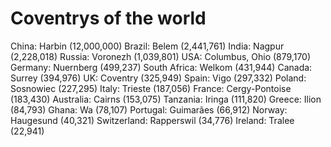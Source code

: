 Coventrys of the world
=======================
China: Harbin (12,000,000)
Brazil: Belem (2,441,761)
India: Nagpur (2,228,018)
Russia: Voronezh (1,039,801)
USA: Columbus, Ohio (879,170)
Germany: Nuernberg (499,237)
South Africa: Welkom (431,944)
Canada: Surrey (394,976)
UK: Coventry (325,949)
Spain: Vigo (297,332)
Poland: Sosnowiec (227,295)
Italy: Trieste (187,056)
France: Cergy-Pontoise (183,430)
Australia: Cairns (153,075)
Tanzania: Iringa (111,820)
Greece: Ilion (84,793)
Ghana: Wa (78,107)
Portugal: Guimarães (66,912)
Norway: Haugesund (40,321)
Switzerland: Rapperswil (34,776)
Ireland: Tralee (22,941)